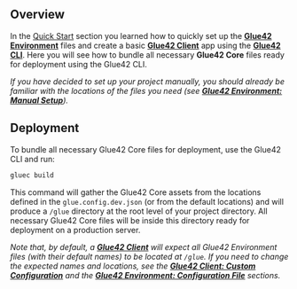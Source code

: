 ## Overview

In the [Quick Start](../quick-start/index.html) section you learned how to quickly set up the [**Glue42 Environment**](../../core-concepts/environment/overview/index.html) files and create a basic [**Glue42 Client**](../../core-concepts/glue42-client/overview/index.html) app using the [**Glue42 CLI**](../../core-concepts/cli/index.html). Here you will see how to bundle all necessary **Glue42 Core** files ready for deployment using the Glue42 CLI. 

*If you have decided to set up your project manually, you should already be familiar with the locations of the files you need (see [**Glue42 Environment: Manual Setup**](../../core-concepts/environment/setup/index.html#manual)).*

## Deployment

To bundle all necessary Glue42 Core files for deployment, use the Glue42 CLI and run:

```javascript
gluec build
```

This command will gather the Glue42 Core assets from the locations defined in the `glue.config.dev.json` (or from the default locations) and will produce a `/glue` directory at the root level of your project directory. All necessary Glue42 Core files will be inside this directory ready for deployment on a production server.

*Note that, by default, a [**Glue42 Client**](../../core-concepts/glue42-client/overview/index.html) will expect all Glue42 Environment files (with their default names) to be located at `/glue`. If you need to change the expected names and locations, see the [**Glue42 Client: Custom Configuration**](../../core-concepts/glue42-client/overview/index.html#initializing_a_glue42_client-custom_configuration) and the [**Glue42 Environment: Configuration File**](../../core-concepts/environment/overview/index.html#configuration_file) sections.*